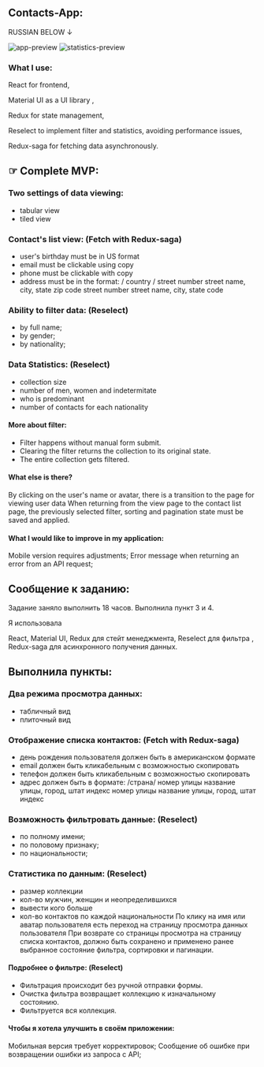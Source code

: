 ## Contacts-App:
RUSSIAN BELOW &#x2193;

<img src="https://user-images.githubusercontent.com/62475313/93792490-94d04500-fc03-11ea-8371-1ae9af5788ba.png" alt="app-preview"></img>
<img src="https://user-images.githubusercontent.com/62475313/93792489-9437ae80-fc03-11ea-8528-33665e0167b2.png" alt="statistics-preview"></img>

### What I use:
React for frontend,

Material UI as a UI library ,

Redux for state management,

Reselect to implement filter and statistics, avoiding performance issues,

Redux-saga for fetching data asynchronously.

## &#9758; Complete MVP:

### Two settings of data viewing:
* tabular view
* tiled view

### Contact's list view: (Fetch with Redux-saga)
* user's birthday must be in US format
* email must be clickable using copy
* phone must be clickable with copy
* address must be in the format: / country / street number street name, city, state zip code
street number street name, city, state code

### Ability to filter data: (Reselect)
* by full name;
* by gender;
* by nationality;

### Data Statistics: (Reselect)
* collection size
* number of men, women and indetermitate
* who is predominant
* number of contacts for each nationality

#### More about filter: 
* Filter happens without manual form submit.
* Clearing the filter returns the collection to its original state.
* The entire collection gets filtered.

#### What else is there?
By clicking on the user's name or avatar, there is a transition to the page for viewing user data
When returning from the view page to the contact list page, the previously selected filter, sorting and pagination state must be saved and applied.

#### What I would like to improve in my application:
Mobile version requires adjustments;
Error message when returning an error from an API request;



## Сообщение к заданию:
Задание заняло выполнить 18 часов.
Выполнила пункт 3 и 4.

Я использовала 

React, 
Material UI, 
Redux для стейт менеджмента,
Reselect для фильтра ,
Redux-saga для асинхронного получения данных.

## Выполнила пункты:

### Два режима просмотра данных: 
* табличный вид 
* плиточный вид 

### Отображение списка контактов: (Fetch with Redux-saga)
* день рождения пользователя должен быть в американском формате 
* email должен быть кликабельным с возможностью скопировать 
* телефон должен быть кликабельным с возможностью скопировать 
* адрес должен быть в формате:   /страна/ номер улицы название улицы, город, штат индекс 
номер улицы название улицы, город, штат индекс 

### Возможность фильтровать данные: (Reselect)
* по полному имени;
* по половому признаку;
* по национальности; 

### Статистика по данным:  (Reselect)
* размер коллекции 
* кол-во мужчин, женщин и неопределившихся 
* вывести кого больше
* кол-во контактов по каждой национальности 
По клику на имя или аватар пользователя есть переход на страницу просмотра данных пользователя 
При возврате со страницы просмотра на страницу списка контактов, должно быть сохранено и применено ранее выбранное состояние фильтра, сортировки и пагинации.

#### Подробнее о фильтре: (Reselect)
* Фильтрация происходит без ручной отправки формы.
* Очистка фильтра возвращает коллекцию к изначальному состоянию.
* Фильтруется вся коллекция.

#### Чтобы я хотела улучшить в своём приложении:
Мобильная версия требует корректировок;
Сообщение об ошибке при возвращении ошибки из запроса c API;

